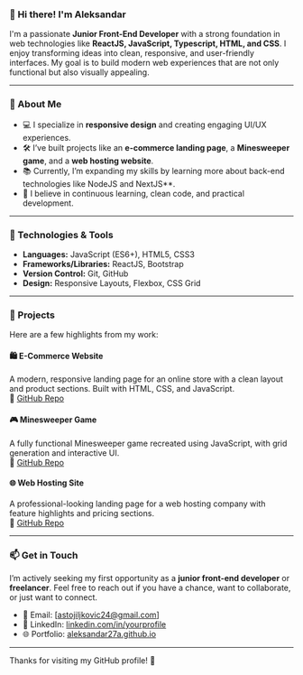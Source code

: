 ### 👋 Hi there! I'm Aleksandar

I'm a passionate **Junior Front-End Developer** with a strong foundation in web technologies like **ReactJS, JavaScript, Typescript, HTML, and CSS**. I enjoy transforming ideas into clean, responsive, and user-friendly interfaces. My goal is to build modern web experiences that are not only functional but also visually appealing.

---

### 🚀 About Me
- 💻 I specialize in **responsive design** and creating engaging UI/UX experiences.
- 🛠️ I’ve built projects like an **e-commerce landing page**, a **Minesweeper game**, and a **web hosting website**.
- 📚 Currently, I’m expanding my skills by learning more about back-end technologies like NodeJS and NextJS**.
- 🌱 I believe in continuous learning, clean code, and practical development.

---

### 🔧 Technologies & Tools
- **Languages:** JavaScript (ES6+), HTML5, CSS3
- **Frameworks/Libraries:** ReactJS, Bootstrap
- **Version Control:** Git, GitHub
- **Design:** Responsive Layouts, Flexbox, CSS Grid

---

### 💼 Projects
Here are a few highlights from my work:

#### 🛍️ E-Commerce Website
A modern, responsive landing page for an online store with a clean layout and product sections. Built with HTML, CSS, and JavaScript.  
 📂 [GitHub Repo](https://github.com/Aleksandar27a/aleksandar27a.github.io/tree/main/E-Commerce)

#### 🎮 Minesweeper Game
A fully functional Minesweeper game recreated using JavaScript, with grid generation and interactive UI.  
 📂 [GitHub Repo](https://github.com/Aleksandar27a/aleksandar27a.github.io/tree/main/MineSweeper)

#### 🌐 Web Hosting Site
A professional-looking landing page for a web hosting company with feature highlights and pricing sections.  
 📂 [GitHub Repo](https://github.com/Aleksandar27a/aleksandar27a.github.io/tree/main/web-hosting-site)

---

### 📫 Get in Touch
I’m actively seeking my first opportunity as a **junior front-end developer** or **freelancer**. Feel free to reach out if you have a chance, want to collaborate, or just want to connect.

- 📧 Email: [astojiljkovic24@gmail.com]  
- 💼 LinkedIn: [linkedin.com/in/yourprofile]([https://www.linkedin.com/in/aleksandar-stojiljkovic-921951273/])  
- 🌐 Portfolio: [aleksandar27a.github.io](https://aleksandar27a.github.io)

---

Thanks for visiting my GitHub profile! 🚀
